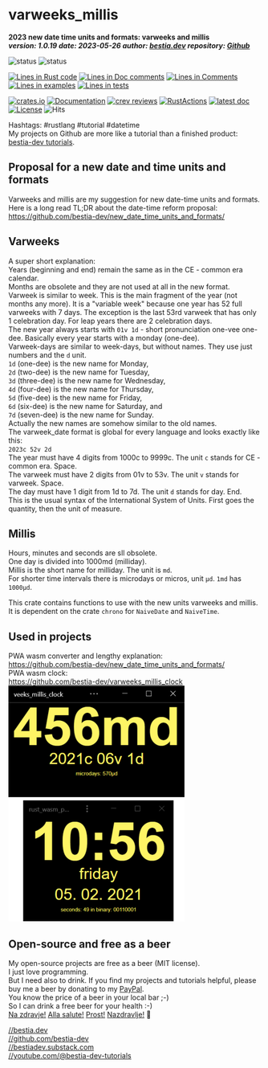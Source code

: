 [//]: # (auto_md_to_doc_comments segment start A)

# varweeks_millis

[//]: # (auto_cargo_toml_to_md start)

**2023 new date time units and formats: varweeks and millis**  
***version: 1.0.19 date: 2023-05-26 author: [bestia.dev](https://bestia.dev) repository: [Github](https://github.com/bestia-dev/varweeks_millis)***  

[//]: # (auto_cargo_toml_to_md end)

![status](https://img.shields.io/badge/maintained-green) 
![status](https://img.shields.io/badge/ready_for_use-green) 

[//]: # (auto_lines_of_code start)
[![Lines in Rust code](https://img.shields.io/badge/Lines_in_Rust-181-green.svg)](https://github.com/bestia-dev/varweeks_millis/)
[![Lines in Doc comments](https://img.shields.io/badge/Lines_in_Doc_comments-236-blue.svg)](https://github.com/bestia-dev/varweeks_millis/)
[![Lines in Comments](https://img.shields.io/badge/Lines_in_comments-29-purple.svg)](https://github.com/bestia-dev/varweeks_millis/)
[![Lines in examples](https://img.shields.io/badge/Lines_in_examples-0-yellow.svg)](https://github.com/bestia-dev/varweeks_millis/)
[![Lines in tests](https://img.shields.io/badge/Lines_in_tests-100-orange.svg)](https://github.com/bestia-dev/varweeks_millis/)

[//]: # (auto_lines_of_code end)

[![crates.io](https://img.shields.io/crates/v/varweeks_millis.svg)](https://crates.io/crates/varweeks_millis)
[![Documentation](https://docs.rs/varweeks_millis/badge.svg)](https://docs.rs/varweeks_millis/)
[![crev reviews](https://web.crev.dev/rust-reviews/badge/crev_count/varweeks_millis.svg)](https://web.crev.dev/rust-reviews/crate/varweeks_millis/)
[![RustActions](https://github.com/bestia-dev/varweeks_millis/workflows/rust/badge.svg)](https://github.com/bestia-dev/varweeks_millis/)
[![latest doc](https://img.shields.io/badge/latest_docs-GitHub-orange.svg)](https://bestia-dev.github.io/varweeks_millis/varweeks_millis/index.html)
[![License](https://img.shields.io/badge/license-MIT-blue.svg)](https://github.com/bestia-dev/varweeks_millis/blob/master/LICENSE)
![Hits](https://bestia.dev/webpage_hit_counter/get_svg_image/763950777.svg)

Hashtags: #rustlang #tutorial #datetime  
My projects on Github are more like a tutorial than a finished product: [bestia-dev tutorials](https://github.com/bestia-dev/tutorials_rust_wasm).

## Proposal for a new date and time units and formats

Varweeks and millis are my suggestion for new date-time units and formats.  
Here is a long read TL;DR about the date-time reform proposal:  
<https://github.com/bestia-dev/new_date_time_units_and_formats/>

## Varweeks

A super short explanation:  
Years (beginning and end) remain the same as in the CE - common era calendar.  
Months are obsolete and they are not used at all in the new format.  
Varweek is similar to week. This is the main fragment of the year (not months any more). It is a "variable week" because one year has 52 full varweeks with 7 days. The exception is the last 53rd varweek that has only 1 celebration day. For leap years there are 2 celebration days.  
The new year always starts with `01v 1d` - short pronunciation one-vee one-dee. Basically every year starts with a monday (one-dee).  
Varweek-days are similar to week-days, but without names. They use just numbers and the `d` unit.  
`1d` (one-dee) is the new name for Monday,  
`2d` (two-dee) is the new name for Tuesday,  
`3d` (three-dee) is the new name for Wednesday,  
`4d` (four-dee) is the new name for Thursday,  
`5d` (five-dee) is the new name for Friday,  
`6d` (six-dee) is the new name for Saturday, and  
`7d` (seven-dee) is the new name for Sunday.  
Actually the new names are somehow similar to the old names.  
The varweek_date format is global for every language and looks exactly like this:  
`2023c 52v 2d`  
The year must have 4 digits from 1000c to 9999c. The unit `c` stands for CE - common era. Space.  
The varweek must have 2 digits from 01v to 53v. The unit `v` stands for varweek. Space.  
The day must have 1 digit from 1d to 7d. The unit `d` stands for day. End.  
This is the usual syntax of the International System of Units. First goes the quantity, then the unit of measure.  

## Millis

Hours, minutes and seconds are sll obsolete.  
One day is divided into 1000md (milliday).  
Millis is the short name for milliday. The unit is `md`.  
For shorter time intervals there is microdays or micros, unit `μd`. `1md` has `1000μd`.  

This crate contains functions to use with the new units varweeks and millis.  
It is dependent on the crate `chrono` for `NaiveDate` and `NaiveTime`.  

## Used in projects

PWA wasm converter and lengthy explanation:  
<https://github.com/bestia-dev/new_date_time_units_and_formats/>  
PWA wasm clock:  
<https://github.com/bestia-dev/varweeks_millis_clock>  
![screenshot](https://github.com/bestia-dev/varweeks_millis_clock/raw/main/images/compare_clocks.png)

## Open-source and free as a beer

My open-source projects are free as a beer (MIT license).  
I just love programming.  
But I need also to drink. If you find my projects and tutorials helpful, please buy me a beer by donating to my [PayPal](https://paypal.me/LucianoBestia).  
You know the price of a beer in your local bar ;-)  
So I can drink a free beer for your health :-)  
[Na zdravje!](https://translate.google.com/?hl=en&sl=sl&tl=en&text=Na%20zdravje&op=translate) [Alla salute!](https://dictionary.cambridge.org/dictionary/italian-english/alla-salute) [Prost!](https://dictionary.cambridge.org/dictionary/german-english/prost) [Nazdravlje!](https://matadornetwork.com/nights/how-to-say-cheers-in-50-languages/) 🍻

[//bestia.dev](https://bestia.dev)  
[//github.com/bestia-dev](https://github.com/bestia-dev)  
[//bestiadev.substack.com](https://bestiadev.substack.com)  
[//youtube.com/@bestia-dev-tutorials](https://youtube.com/@bestia-dev-tutorials)  

[//]: # (auto_md_to_doc_comments segment end A)
